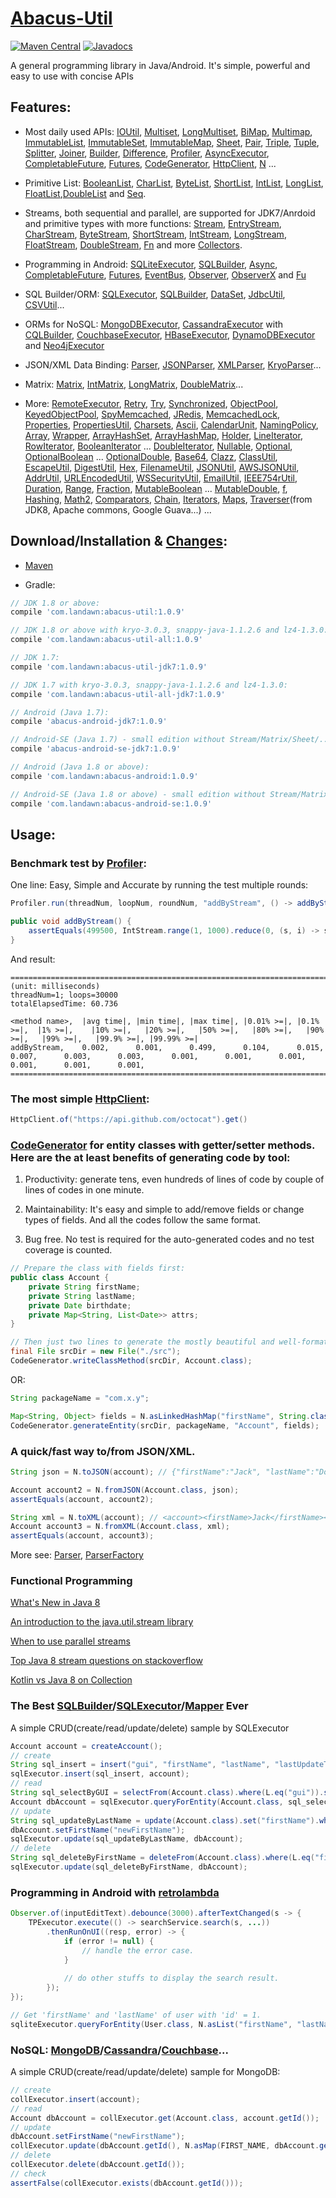 # [Abacus-Util](http://www.landawn.com)

[![Maven Central](https://img.shields.io/maven-central/v/com.landawn/abacus-util.svg)](https://maven-badges.herokuapp.com/maven-central/com.landawn/abacus-util/)
[![Javadocs](https://www.javadoc.io/badge/com.landawn/abacus-util-all.svg)](https://www.javadoc.io/doc/com.landawn/abacus-util-all)

A general programming library in Java/Android. It's simple, powerful and easy to use with concise APIs

## Features:

* Most daily used APIs: [IOUtil][], [Multiset][], [LongMultiset][], [BiMap][], [Multimap][], [ImmutableList][], [ImmutableSet][], [ImmutableMap][], [Sheet][], [Pair][], [Triple][], [Tuple][], [Splitter][], [Joiner][], [Builder][], [Difference][], [Profiler][], [AsyncExecutor][], [CompletableFuture][], [Futures][], [CodeGenerator][], [HttpClient][], [N][] ...

* Primitive List: [BooleanList][], [CharList][], [ByteList][], [ShortList][], [IntList][], [LongList][], [FloatList][],[DoubleList][] and [Seq][].

* Streams, both sequential and parallel, are supported for JDK7/Anrdoid and primitive types with more functions: [Stream][], [EntryStream][], [CharStream][], [ByteStream][], [ShortStream][], [IntStream][], [LongStream][], [FloatStream][], [DoubleStream][], [Fn][] and more [Collectors][].

* Programming in Android: [SQLiteExecutor][], [SQLBuilder][], [Async][], [CompletableFuture][CompletableFuture_Android], [Futures][Futures_Android], [EventBus][], [Observer][], [ObserverX][] and [Fu][]

* SQL Builder/ORM: [SQLExecutor][], [SQLBuilder][], [DataSet][], [JdbcUtil][], [CSVUtil][]...

* ORMs for NoSQL: [MongoDBExecutor][], [CassandraExecutor][] with [CQLBuilder][], [CouchbaseExecutor][], [HBaseExecutor][], [DynamoDBExecutor][] and [Neo4jExecutor][]

* JSON/XML Data Binding: [Parser][], [JSONParser][], [XMLParser][], [KryoParser][]...

* Matrix: [Matrix][], [IntMatrix][], [LongMatrix][], [DoubleMatrix][]...

* More: [RemoteExecutor](https://static.javadoc.io/com.landawn/abacus-util-all/1.0.9/com/landawn/abacus/util/RemoteExecutor.html),
[Retry](https://static.javadoc.io/com.landawn/abacus-util-all/1.0.9/com/landawn/abacus/util/Retry.html),
[Try](https://static.javadoc.io/com.landawn/abacus-util-all/1.0.9/com/landawn/abacus/util/Try.html),
[Synchronized](https://static.javadoc.io/com.landawn/abacus-util-all/1.0.9/com/landawn/abacus/util/Synchronized.html),
[ObjectPool](https://static.javadoc.io/com.landawn/abacus-util-all/1.0.9/com/landawn/abacus/pool/ObjectPool.html),
[KeyedObjectPool](https://static.javadoc.io/com.landawn/abacus-util-all/1.0.9/com/landawn/abacus/pool/KeyedObjectPool.html),
[SpyMemcached](https://static.javadoc.io/com.landawn/abacus-util-all/1.0.9/com/landawn/abacus/cache/SpyMemcached.html),
[JRedis](https://static.javadoc.io/com.landawn/abacus-util-all/1.0.9/com/landawn/abacus/cache/JRedis.html),
[MemcachedLock](https://static.javadoc.io/com.landawn/abacus-util-all/1.0.9/com/landawn/abacus/util/MemcachedLock.html),
[Properties](https://static.javadoc.io/com.landawn/abacus-util-all/1.0.9/com/landawn/abacus/util/Properties.html),
[PropertiesUtil](https://static.javadoc.io/com.landawn/abacus-util-all/1.0.9/com/landawn/abacus/util/PropertiesUtil.html),
[Charsets](https://static.javadoc.io/com.landawn/abacus-util-all/1.0.9/com/landawn/abacus/util/Charsets.html),
[Ascii](https://static.javadoc.io/com.landawn/abacus-util-all/1.0.9/com/landawn/abacus/util/Ascii.html),
[CalendarUnit](https://static.javadoc.io/com.landawn/abacus-util-all/1.0.9/com/landawn/abacus/util/CalendarUnit.html),
[NamingPolicy](https://static.javadoc.io/com.landawn/abacus-util-all/1.0.9/com/landawn/abacus/util/NamingPolicy.html),
[Array](https://static.javadoc.io/com.landawn/abacus-util-all/1.0.9/com/landawn/abacus/util/Array.html),
[Wrapper](https://static.javadoc.io/com.landawn/abacus-util-all/1.0.9/com/landawn/abacus/util/Wrapper.html),
[ArrayHashSet](https://static.javadoc.io/com.landawn/abacus-util-all/1.0.9/com/landawn/abacus/util/ArrayHashSet.html),
[ArrayHashMap](https://static.javadoc.io/com.landawn/abacus-util-all/1.0.9/com/landawn/abacus/util/ArrayHashMap.html),
[Holder](https://static.javadoc.io/com.landawn/abacus-util-all/1.0.9/com/landawn/abacus/util/Holder.html),
[LineIterator](https://static.javadoc.io/com.landawn/abacus-util-all/1.0.9/com/landawn/abacus/util/LineIterator.html),
[RowIterator](https://static.javadoc.io/com.landawn/abacus-util-all/1.0.9/com/landawn/abacus/util/RowIterator.html),
[BooleanIterator](https://static.javadoc.io/com.landawn/abacus-util-all/1.0.9/com/landawn/abacus/util/BooleanIterator.html)
...
[DoubleIterator](https://static.javadoc.io/com.landawn/abacus-util-all/1.0.9/com/landawn/abacus/util/DoubleIterator.html),
[Nullable](https://static.javadoc.io/com.landawn/abacus-util-all/1.0.9/com/landawn/abacus/util/Nullable.html),
[Optional](https://static.javadoc.io/com.landawn/abacus-util-all/1.0.9/com/landawn/abacus/util/Optional.html),
[OptionalBoolean](https://static.javadoc.io/com.landawn/abacus-util-all/1.0.9/com/landawn/abacus/util/OptionalBoolean.html)
...
[OptionalDouble](https://static.javadoc.io/com.landawn/abacus-util-all/1.0.9/com/landawn/abacus/util/OptionalDouble.html),
[Base64](https://static.javadoc.io/com.landawn/abacus-util-all/1.0.9/com/landawn/abacus/util/Base64.html),
[Clazz](https://static.javadoc.io/com.landawn/abacus-util-all/1.0.9/com/landawn/abacus/util/Clazz.html),
[ClassUtil](https://static.javadoc.io/com.landawn/abacus-util-all/1.0.9/com/landawn/abacus/util/ClassUtil.html),
[EscapeUtil](https://static.javadoc.io/com.landawn/abacus-util-all/1.0.9/com/landawn/abacus/util/EscapeUtil.html),
[DigestUtil](https://static.javadoc.io/com.landawn/abacus-util-all/1.0.9/com/landawn/abacus/util/DigestUtil.html),
[Hex](https://static.javadoc.io/com.landawn/abacus-util-all/1.0.9/com/landawn/abacus/util/Hex.html),
[FilenameUtil](https://static.javadoc.io/com.landawn/abacus-util-all/1.0.9/com/landawn/abacus/util/FilenameUtil.html),
[JSONUtil](https://static.javadoc.io/com.landawn/abacus-util-all/1.0.9/com/landawn/abacus/util/JSONUtil.html),
[AWSJSONUtil](https://static.javadoc.io/com.landawn/abacus-util-all/1.0.9/com/landawn/abacus/util/AWSJSONUtil.html),
[AddrUtil](https://static.javadoc.io/com.landawn/abacus-util-all/1.0.9/com/landawn/abacus/util/AddrUtil.html),
[URLEncodedUtil](https://static.javadoc.io/com.landawn/abacus-util-all/1.0.9/com/landawn/abacus/util/URLEncodedUtil.html),
[WSSecurityUtil](https://static.javadoc.io/com.landawn/abacus-util-all/1.0.9/com/landawn/abacus/util/WSSecurityUtil.html),
[EmailUtil](https://static.javadoc.io/com.landawn/abacus-util-all/1.0.9/com/landawn/abacus/util/EmailUtil.html),
[IEEE754rUtil](https://static.javadoc.io/com.landawn/abacus-util-all/1.0.9/com/landawn/abacus/util/IEEE754rUtil.html),
[Duration](https://static.javadoc.io/com.landawn/abacus-util-all/1.0.9/com/landawn/abacus/util/Duration.html),
[Range](https://static.javadoc.io/com.landawn/abacus-util-all/1.0.9/com/landawn/abacus/util/Range.html),
[Fraction](https://static.javadoc.io/com.landawn/abacus-util-all/1.0.9/com/landawn/abacus/util/Fraction.html),
[MutableBoolean](https://static.javadoc.io/com.landawn/abacus-util-all/1.0.9/com/landawn/abacus/util/MutableBoolean.html)
...
[MutableDouble](https://static.javadoc.io/com.landawn/abacus-util-all/1.0.9/com/landawn/abacus/util/MutableDouble.html),
[f](https://static.javadoc.io/com.landawn/abacus-util-all/1.0.9/com/landawn/abacus/util/f.html),
[Hashing](https://static.javadoc.io/com.landawn/abacus-util-all/1.0.9/com/landawn/abacus/hash/Hashing.html),
[Math2](https://static.javadoc.io/com.landawn/abacus-util-all/1.0.9/com/landawn/abacus/util/Math2.html),
[Comparators](https://static.javadoc.io/com.landawn/abacus-util-all/1.0.9/com/landawn/abacus/util/Comparators.html),
[Chain](https://static.javadoc.io/com.landawn/abacus-util-all/1.0.9/com/landawn/abacus/util/Chain.html),
[Iterators](https://static.javadoc.io/com.landawn/abacus-util-all/1.0.9/com/landawn/abacus/util/Iterators.html),
[Maps](https://static.javadoc.io/com.landawn/abacus-util-all/1.0.9/com/landawn/abacus/util/Maps.html),
[Traverser](https://static.javadoc.io/com.landawn/abacus-util-all/1.0.9/com/landawn/abacus/util/Traverser.html)(from JDK8, Apache commons, Google Guava...) ...


## Download/Installation & [Changes](https://github.com/landawn/AbacusUtil/blob/master/CHANGES.md):

* [Maven](http://search.maven.org/#search%7Cga%7C1%7Cg%3A%22com.landawn%22)

* Gradle:
```gradle
// JDK 1.8 or above:
compile 'com.landawn:abacus-util:1.0.9'

// JDK 1.8 or above with kryo-3.0.3, snappy-java-1.1.2.6 and lz4-1.3.0:
compile 'com.landawn:abacus-util-all:1.0.9'

// JDK 1.7:
compile 'com.landawn:abacus-util-jdk7:1.0.9'

// JDK 1.7 with kryo-3.0.3, snappy-java-1.1.2.6 and lz4-1.3.0:
compile 'com.landawn:abacus-util-all-jdk7:1.0.9'

// Android (Java 1.7):
compile 'abacus-android-jdk7:1.0.9'

// Android-SE (Java 1.7) - small edition without Stream/Matrix/Sheet/...:
compile 'abacus-android-se-jdk7:1.0.9'

// Android (Java 1.8 or above):
compile 'com.landawn:abacus-android:1.0.9'

// Android-SE (Java 1.8 or above) - small edition without Stream/Matrix/Sheet/...:
compile 'com.landawn:abacus-android-se:1.0.9'
```

## Usage:

### Benchmark test by [Profiler][]:

One line: Easy, Simple and Accurate by running the test multiple rounds:
```java
Profiler.run(threadNum, loopNum, roundNum, "addByStream", () -> addByStream()).printResult();

public void addByStream() {
    assertEquals(499500, IntStream.range(1, 1000).reduce(0, (s, i) -> s += i));
}

```
And result:
```
========================================================================================================================
(unit: milliseconds)
threadNum=1; loops=30000
totalElapsedTime: 60.736

<method name>,  |avg time|, |min time|, |max time|, |0.01% >=|, |0.1% >=|,  |1% >=|,    |10% >=|,   |20% >=|,   |50% >=|,   |80% >=|,   |90% >=|,   |99% >=|,   |99.9% >=|, |99.99% >=|
addByStream,    0.002,      0.001,      0.499,      0.104,      0.015,      0.007,      0.003,      0.003,      0.001,      0.001,      0.001,      0.001,      0.001,      0.001,      
========================================================================================================================
```
### The most simple [HttpClient][]:

```java
HttpClient.of("https://api.github.com/octocat").get()
```

### [CodeGenerator](https://static.javadoc.io/com.landawn/abacus-util-all/1.0.9/com/landawn/abacus/util/CodeGenerator.html) for entity classes with getter/setter methods. Here are the at least benefits of generating code by tool:

1. Productivity: generate tens, even hundreds of lines of code by couple of lines of codes in one minute.

2. Maintainability: It's easy and simple to add/remove fields or change types of fields. And all the codes follow the same format.

3. Bug free. No test is required for the auto-generated codes and no test coverage is counted. 

```java
// Prepare the class with fields first:
public class Account {
    private String firstName;
    private String lastName;
    private Date birthdate;
    private Map<String, List<Date>> attrs;
}

// Then just two lines to generate the mostly beautiful and well-formatted entity class:
final File srcDir = new File("./src");
CodeGenerator.writeClassMethod(srcDir, Account.class);
```
OR:

```java
String packageName = "com.x.y";

Map<String, Object> fields = N.asLinkedHashMap("firstName", String.class, "lastName", String.class, "birthdate", Date.class, "attrs", "Map<String, List<java.sql.Date>>");
CodeGenerator.generateEntity(srcDir, packageName, "Account", fields);
```

### A quick/fast way to/from JSON/XML.
```java
String json = N.toJSON(account); // {"firstName":"Jack", "lastName":"Do", "birthDate":1495815803177}

Account account2 = N.fromJSON(Account.class, json);
assertEquals(account, account2);

String xml = N.toXML(account); // <account><firstName>Jack</firstName><lastName>Do</lastName><birthDate>1495815803177</birthDate></account>
Account account3 = N.fromXML(Account.class, xml);
assertEquals(account, account3);
```

More see: [Parser](https://static.javadoc.io/com.landawn/abacus-util-all/1.0.9/com/landawn/abacus/parser/Parser.html), [ParserFactory](https://static.javadoc.io/com.landawn/abacus-util-all/1.0.9/com/landawn/abacus/parser/ParserFactory.html)

### Functional Programming
[What's New in Java 8](https://leanpub.com/whatsnewinjava8/read)

[An introduction to the java.util.stream library](https://www.ibm.com/developerworks/library/j-java-streams-1-brian-goetz/index.html)

[When to use parallel streams](http://gee.cs.oswego.edu/dl/html/StreamParallelGuidance.html)

[Top Java 8 stream questions on stackoverflow](./Top_java_8_stream_questions_so.md)

[Kotlin vs Java 8 on Collection](./Java_Kotlin.md)

### The Best [SQLBuilder][]/[SQLExecutor][]/[Mapper] Ever
A simple CRUD(create/read/update/delete) sample by SQLExecutor

```java
Account account = createAccount();
// create
String sql_insert = insert("gui", "firstName", "lastName", "lastUpdateTime").into(Account.class).sql();
sqlExecutor.insert(sql_insert, account);
// read
String sql_selectByGUI = selectFrom(Account.class).where(L.eq("gui")).sql();
Account dbAccount = sqlExecutor.queryForEntity(Account.class, sql_selectByGUI, account);
// update
String sql_updateByLastName = update(Account.class).set("firstName").where(L.eq("lastName")).sql();
dbAccount.setFirstName("newFirstName");
sqlExecutor.update(sql_updateByLastName, dbAccount);
// delete
String sql_deleteByFirstName = deleteFrom(Account.class).where(L.eq("firstName)).sql();
sqlExecutor.update(sql_deleteByFirstName, dbAccount);
```

### Programming in Android with [retrolambda](https://github.com/orfjackal/retrolambda)

```java
Observer.of(inputEditText).debounce(3000).afterTextChanged(s -> {
    TPExecutor.execute(() -> searchService.search(s, ...))
        .thenRunOnUI((resp, error) -> {
            if (error != null) {
                // handle the error case.
            }
            
            // do other stuffs to display the search result.            
        });
});

// Get 'firstName' and 'lastName' of user with 'id' = 1.             
sqliteExecutor.queryForEntity(User.class, N.asList("firstName", "lastName"), eq("id", 1));
```

### NoSQL: [MongoDB][MongoDBExecutor]/[Cassandra][CassandraExecutor]/[Couchbase][CouchbaseExecutor]...
A simple CRUD(create/read/update/delete) sample for MongoDB:
```java
// create
collExecutor.insert(account);
// read
Account dbAccount = collExecutor.get(Account.class, account.getId());
// update
dbAccount.setFirstName("newFirstName");
collExecutor.update(dbAccount.getId(), N.asMap(FIRST_NAME, dbAccount.getFirstName()));
// delete
collExecutor.delete(dbAccount.getId());
// check
assertFalse(collExecutor.exists(dbAccount.getId()));
```


[IOUtil]: https://static.javadoc.io/com.landawn/abacus-util-all/1.0.9/com/landawn/abacus/util/IOUtil.html
[Multiset]: https://static.javadoc.io/com.landawn/abacus-util-all/1.0.9/com/landawn/abacus/util/Multiset.html
[LongMultiset]: https://static.javadoc.io/com.landawn/abacus-util-all/1.0.9/com/landawn/abacus/util/LongMultiset.html
[BiMap]: https://static.javadoc.io/com.landawn/abacus-util-all/1.0.9/com/landawn/abacus/util/BiMap.html
[Multimap]: https://static.javadoc.io/com.landawn/abacus-util-all/1.0.9/com/landawn/abacus/util/Multimap.html
[ImmutableList]: https://static.javadoc.io/com.landawn/abacus-util-all/1.0.9/com/landawn/abacus/util/ImmutableList.html
[ImmutableSet]: https://static.javadoc.io/com.landawn/abacus-util-all/1.0.9/com/landawn/abacus/util/ImmutableSet.html
[ImmutableMap]: https://static.javadoc.io/com.landawn/abacus-util-all/1.0.9/com/landawn/abacus/util/ImmutableMap.html
[Sheet]: https://static.javadoc.io/com.landawn/abacus-util-all/1.0.9/com/landawn/abacus/util/Sheet.html
[Pair]: https://static.javadoc.io/com.landawn/abacus-util-all/1.0.9/com/landawn/abacus/util/Pair.html
[Triple]: https://static.javadoc.io/com.landawn/abacus-util-all/1.0.9/com/landawn/abacus/util/Triple.html
[Tuple]: https://static.javadoc.io/com.landawn/abacus-util-all/1.0.9/com/landawn/abacus/util/Tuple.html
[Splitter]: https://static.javadoc.io/com.landawn/abacus-util-all/1.0.9/com/landawn/abacus/util/Splitter.html
[Joiner]: https://static.javadoc.io/com.landawn/abacus-util-all/1.0.9/com/landawn/abacus/util/Joiner.html
[Builder]: https://static.javadoc.io/com.landawn/abacus-util-all/1.0.9/com/landawn/abacus/util/Builder.html
[Difference]: https://static.javadoc.io/com.landawn/abacus-util-all/1.0.9/com/landawn/abacus/util/Difference.html
[Profiler]: https://static.javadoc.io/com.landawn/abacus-util-all/1.0.9/com/landawn/abacus/util/Profiler.html
[AsyncExecutor]: https://static.javadoc.io/com.landawn/abacus-util-all/1.0.9/com/landawn/abacus/util/AsyncExecutor.html
[CompletableFuture]: https://static.javadoc.io/com.landawn/abacus-util-all/1.0.9/com/landawn/abacus/util/CompletableFuture.html
[Futures]: https://static.javadoc.io/com.landawn/abacus-util-all/1.0.9/com/landawn/abacus/util/Futures.html
[CodeGenerator]: https://static.javadoc.io/com.landawn/abacus-util-all/1.0.9/com/landawn/abacus/util/CodeGenerator.html
[HttpClient]: https://static.javadoc.io/com.landawn/abacus-util-all/1.0.9/com/landawn/abacus/http/HttpClient.html
[N]:https://static.javadoc.io/com.landawn/abacus-util-all/1.0.9/com/landawn/abacus/util/N.html

[BooleanList]: https://static.javadoc.io/com.landawn/abacus-util-all/1.0.9/com/landawn/abacus/util/BooleanList.html
[CharList]: https://static.javadoc.io/com.landawn/abacus-util-all/1.0.9/com/landawn/abacus/util/CharList.html
[ByteList]: https://static.javadoc.io/com.landawn/abacus-util-all/1.0.9/com/landawn/abacus/util/ByteList.html
[ShortList]: https://static.javadoc.io/com.landawn/abacus-util-all/1.0.9/com/landawn/abacus/util/ShortList.html
[IntList]: https://static.javadoc.io/com.landawn/abacus-util-all/1.0.9/com/landawn/abacus/util/IntList.html
[LongList]: https://static.javadoc.io/com.landawn/abacus-util-all/1.0.9/com/landawn/abacus/util/LongList.html
[FloatList]: https://static.javadoc.io/com.landawn/abacus-util-all/1.0.9/com/landawn/abacus/util/FloatList.html
[DoubleList]: https://static.javadoc.io/com.landawn/abacus-util-all/1.0.9/com/landawn/abacus/util/DoubleList.html
[Seq]: https://static.javadoc.io/com.landawn/abacus-util-all/1.0.9/com/landawn/abacus/util/Seq.html

[Stream]: https://static.javadoc.io/com.landawn/abacus-util-all/1.0.9/com/landawn/abacus/util/stream/Stream.html
[EntryStream]: https://static.javadoc.io/com.landawn/abacus-util-all/1.0.9/com/landawn/abacus/util/stream/EntryStream.html
[CharStream]: https://static.javadoc.io/com.landawn/abacus-util-all/1.0.9/com/landawn/abacus/util/stream/CharStream.html
[ByteStream]: https://static.javadoc.io/com.landawn/abacus-util-all/1.0.9/com/landawn/abacus/util/stream/ByteStream.html
[ShortStream]: https://static.javadoc.io/com.landawn/abacus-util-all/1.0.9/com/landawn/abacus/util/stream/ShortStream.html
[IntStream]: https://static.javadoc.io/com.landawn/abacus-util-all/1.0.9/com/landawn/abacus/util/stream/IntStream.html
[LongStream]: https://static.javadoc.io/com.landawn/abacus-util-all/1.0.9/com/landawn/abacus/util/stream/LongStream.html
[FloatStream]: https://static.javadoc.io/com.landawn/abacus-util-all/1.0.9/com/landawn/abacus/util/stream/FloatStream.html
[DoubleStream]: https://static.javadoc.io/com.landawn/abacus-util-all/1.0.9/com/landawn/abacus/util/stream/DoubleStream.html
[Fn]: https://static.javadoc.io/com.landawn/abacus-util-all/1.0.9/com/landawn/abacus/util/Fn.html
[Collectors]: https://static.javadoc.io/com.landawn/abacus-util-all/1.0.9/com/landawn/abacus/util/stream/Collectors.html

[SQLiteExecutor]: https://static.javadoc.io/com.landawn/abacus-util-all/1.0.9/com/landawn/abacus/android/util/SQLiteExecutor.html
[SQLBuilder]: https://static.javadoc.io/com.landawn/abacus-util-all/1.0.9/com/landawn/abacus/util/SQLBuilder.html
[Async]: https://static.javadoc.io/com.landawn/abacus-util-all/1.0.9/com/landawn/abacus/android/util/Async.html
[CompletableFuture_Android]: https://static.javadoc.io/com.landawn/abacus-util-all/1.0.9/com/landawn/abacus/android/util/CompletableFuture.html
[Futures_Android]: https://static.javadoc.io/com.landawn/abacus-util-all/1.0.9/com/landawn/abacus/android/util/Futures.html
[EventBus]: https://static.javadoc.io/com.landawn/abacus-util-all/1.0.9/com/landawn/abacus/eventBus/EventBus.html
[Observer]: https://static.javadoc.io/com.landawn/abacus-util-all/1.0.9/com/landawn/abacus/android/util/Observer.html
[ObserverX]: https://static.javadoc.io/com.landawn/abacus-util-all/1.0.9/com/landawn/abacus/android/util/ObserverX.html
[Fu]: https://static.javadoc.io/com.landawn/abacus-util-all/1.0.9/com/landawn/abacus/android/util/Fu.html

[SQLExecutor]: https://static.javadoc.io/com.landawn/abacus-util-all/1.0.9/com/landawn/abacus/util/SQLExecutor.html
[Mapper]: https://static.javadoc.io/com.landawn/abacus-util-all/1.0.9/com/landawn/abacus/util/SQLExecutor.Mapper.html
[SQLBuilder]: https://static.javadoc.io/com.landawn/abacus-util-all/1.0.9/com/landawn/abacus/util/SQLBuilder.html
[DataSet]: https://static.javadoc.io/com.landawn/abacus-util-all/1.0.9/com/landawn/abacus/DataSet.html
[JdbcUtil]: https://static.javadoc.io/com.landawn/abacus-util-all/1.0.9/com/landawn/abacus/util/JdbcUtil.html
[CSVUtil]: https://static.javadoc.io/com.landawn/abacus-util-all/1.0.9/com/landawn/abacus/util/CSVUtil.html

[MongoDBExecutor]: https://static.javadoc.io/com.landawn/abacus-util-all/1.0.9/com/landawn/abacus/util/MongoDBExecutor.html
[CassandraExecutor]: https://static.javadoc.io/com.landawn/abacus-util-all/1.0.9/com/landawn/abacus/util/CassandraExecutor.html
[CQLBuilder]: https://static.javadoc.io/com.landawn/abacus-util-all/1.0.9/com/landawn/abacus/util/CQLBuilder.html
[CouchbaseExecutor]: https://static.javadoc.io/com.landawn/abacus-util-all/1.0.9/com/landawn/abacus/util/CouchbaseExecutor.html
[HBaseExecutor]: https://static.javadoc.io/com.landawn/abacus-util-all/1.0.9/com/landawn/abacus/util/HBaseExecutor.html
[DynamoDBExecutor]: https://static.javadoc.io/com.landawn/abacus-util-all/1.0.9/com/landawn/abacus/util/DynamoDBExecutor.html
[Neo4jExecutor]: https://static.javadoc.io/com.landawn/abacus-util-all/1.0.9/com/landawn/abacus/util/Neo4jExecutor.html

[Parser]: https://static.javadoc.io/com.landawn/abacus-util-all/1.0.9/com/landawn/abacus/parser/Parser.html
[JSONParser]: https://static.javadoc.io/com.landawn/abacus-util-all/1.0.9/com/landawn/abacus/parser/JSONParser.html
[XMLParser]: https://static.javadoc.io/com.landawn/abacus-util-all/1.0.9/com/landawn/abacus/parser/XMLParser.html
[KryoParser]: https://static.javadoc.io/com.landawn/abacus-util-all/1.0.9/com/landawn/abacus/parser/KryoParser.html

[Matrix]: https://static.javadoc.io/com.landawn/abacus-util-all/1.0.9/com/landawn/abacus/util/Matrix.html
[IntMatrix]: https://static.javadoc.io/com.landawn/abacus-util-all/1.0.9/com/landawn/abacus/util/IntMatrix.html
[LongMatrix]: https://static.javadoc.io/com.landawn/abacus-util-all/1.0.9/com/landawn/abacus/util/LongMatrix.html
[DoubleMatrix]: https://static.javadoc.io/com.landawn/abacus-util-all/1.0.9/com/landawn/abacus/util/DoubleMatrix.html

